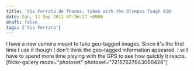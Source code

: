 ```yaml
---
title: 'Via Ferrata de Thones, taken with the Olympus Tough 810'
date: Sun, 11 Sep 2011 07:56:27 +0000
draft: false
tags: ['Via Ferrata']
---
```


I have a new camera meant to take geo-tagged images. Since it's the first time I use it though I don't think the geo-tagged information appeared. I will have to spend more time playing with the GPS to see how quickly it reacts. \[flickr-gallery mode="photoset" photoset="72157627643060426"\]